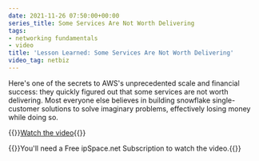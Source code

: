 ```yaml
---
date: 2021-11-26 07:50:00+00:00
series_title: Some Services Are Not Worth Delivering
tags:
- networking fundamentals
- video
title: 'Lesson Learned: Some Services Are Not Worth Delivering'
video_tag: netbiz
---
```

Here's one of the secrets to AWS's unprecedented scale and financial success: they quickly figured out that some services are not worth delivering. Most everyone else believes in building snowflake single-customer solutions to solve imaginary problems, effectively losing money while doing so.

{{<jump>}}[Watch the video](https://my.ipspace.net/bin/get/NetBiz/L4%20-%20Some%20Services%20Are%20Not%20Worth%20Delivering.mp4?doccode=NetBiz){{</jump>}}

{{<note free>}}You'll need a Free ipSpace.net Subscription to watch the video.{{</note>}}
